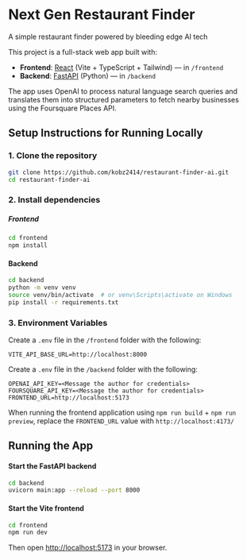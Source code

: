 # Next Gen Restaurant Finder
A simple restaurant finder powered by bleeding edge AI tech

This project is a full-stack web app built with:

- **Frontend**: [React](https://react.dev/) (Vite + TypeScript + Tailwind) — in `/frontend`
- **Backend**: [FastAPI](https://fastapi.tiangolo.com/) (Python) — in `/backend`

The app uses OpenAI to process natural language search queries and translates them into structured parameters to fetch nearby businesses using the Foursquare Places API.

## Setup Instructions for Running Locally

### 1. Clone the repository

```bash
git clone https://github.com/kobz2414/restaurant-finder-ai.git
cd restaurant-finder-ai
```

### 2. Install dependencies

##### Frontend

```bash
cd frontend
npm install
```

#### Backend

```bash
cd backend
python -m venv venv
source venv/bin/activate  # or venv\Scripts\activate on Windows
pip install -r requirements.txt
```

### 3. Environment Variables

Create a `.env` file in the `/frontend` folder with the following:

```env
VITE_API_BASE_URL=http://localhost:8000
```

Create a `.env` file in the `/backend` folder with the following:

```env
OPENAI_API_KEY=<Message the author for credentials>
FOURSQUARE_API_KEY=<Message the author for credentials>
FRONTEND_URL=http://localhost:5173
```

When running the frontend application using `npm run build` + `npm run preview`, replace the `FRONTEND_URL` value with `http://localhost:4173/`

## Running the App

#### Start the FastAPI backend

```bash
cd backend
uvicorn main:app --reload --port 8000
```

#### Start the Vite frontend

```bash
cd frontend
npm run dev
```

Then open [http://localhost:5173](http://localhost:5173) in your browser.